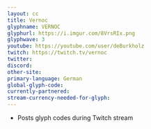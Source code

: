 ```yaml
---
layout: cc
title: Vernoc 
glyphname: VERNOC
glyphurl: https://i.imgur.com/8VrsRIx.png
glyphwave: 3
youtube: https://youtube.com/user/deBurkholz
twitch: https://twitch.tv/vernoc
twitter: 
discord: 
other-site: 
primary-language: German
global-glyph-code: 
currently-partnered: 
stream-currency-needed-for-glyph: 
---
```

* Posts glyph codes during Twitch stream
